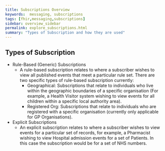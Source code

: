 ```yaml
---
title: Subscriptions Overview
keywords:  messaging, subscriptions
tags: [fhir,messaging,subscriptions]
sidebar: overview_sidebar
permalink: explore_subscriptions.html
summary: "Types of Subscription and how they are used"
---
```


## Types of Subscription ##

- Rule-Based (Generic) Subscriptions
  - A rule-based subscription relates to where a subscriber wishes to view all published events that meet a particular rule set. There are two specific types of rule-based subscription currently:
    - Geographical: Subscriptions that relate to individuals who live within the geographic boundaries of a specific organisation (For example, a Health Visitor system wishing to view events for all children within a specific local authority area). 
    - Registered Org: Subscriptions that relate to individuals who are registered with a specific organisation (currently only applicable for GP Organisations).
- Explicit Subscriptions
  - An explicit subscription relates to where a subscriber wishes to view events for a particular set of records, for example, a Pharmacist wishing to view Hospital admission events for a set of Patients. In this case the subscription would be for a set of NHS numbers. 

